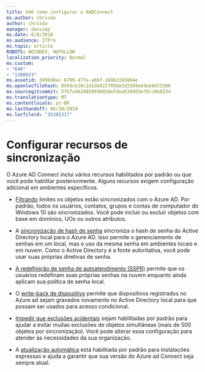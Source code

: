 ```yaml
---
title: 646 como configurar o AADConnect
ms.author: chrisda
author: chrisda
manager: dansimp
ms.date: 6/8/2018
ms.audience: ITPro
ms.topic: article
ROBOTS: NOINDEX, NOFOLLOW
localization_priority: Normal
ms.custom:
- "646"
- "1300023"
ms.assetid: 599698ac-6709-477a-a66f-169b3165064e
ms.openlocfilehash: 0569cb10c1d1dd422709de5d2569e43ee9d75386
ms.sourcegitcommit: 5fb7a4b28859690020efdea630d03e70cc0e6334
ms.translationtype: MT
ms.contentlocale: pt-BR
ms.lasthandoff: 06/28/2019
ms.locfileid: "35385317"
---
```

# <a name="configure-sync-features"></a>Configurar recursos de sincronização

O Azure AD Connect inclui vários recursos habilitados por padrão ou que você pode habilitar posteriormente. Alguns recursos exigem configuração adicional em ambientes específicos.

- [Filtrando](https://docs.microsoft.com/azure/active-directory/connect/active-directory-aadconnectsync-configure-filtering) limites os objetos estão sincronizados com o Azure AD. Por padrão, todos os usuários, contatos, grupos e contas de computador do Windows 10 são sincronizados. Você pode incluir ou excluir objetos com base em domínios, UOs ou outros atributos.

- A [sincronização de hash de senha](https://docs.microsoft.com/azure/active-directory/connect/active-directory-aadconnectsync-implement-password-hash-synchronization) sincroniza o hash de senha do Active Directory local para o Azure AD. Isso permite o gerenciamento de senhas em um local, mas o uso da mesma senha em ambientes locais e em nuvem. Como o Active Directory é a fonte autoritativa, você pode usar suas próprias diretivas de senha.

- [A redefinição de senha de autoatendimento (SSPR)](https://docs.microsoft.com/azure/active-directory/authentication/quickstart-sspr) permite que os usuários redefinam suas próprias senhas na nuvem enquanto ainda aplicam sua política de senha local.

- O [write-back de dispositivo](https://docs.microsoft.com/azure/active-directory/connect/active-directory-aadconnect-feature-device-writeback) permite que dispositivos registrados no Azure ad sejam gravados novamente no Active Directory local para que possam ser usados para acesso condicional.

- [Impedir que exclusões acidentais](https://docs.microsoft.com/azure/active-directory/connect/active-directory-aadconnectsync-feature-prevent-accidental-deletes) sejam habilitadas por padrão para ajudar a evitar muitas exclusões de objetos simultâneas (mais de 500 objetos por sincronização). Você pode alterar essa configuração para atender às necessidades da sua organização.

- A [atualização automática](https://docs.microsoft.com/azure/active-directory/connect/active-directory-aadconnect-feature-automatic-upgrade) está habilitada por padrão para instalações expressas e ajuda a garantir que sua versão do Azure ad Connect seja sempre atual.
